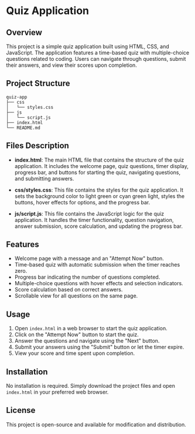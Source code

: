 # Quiz Application

## Overview
This project is a simple quiz application built using HTML, CSS, and JavaScript. The application features a time-based quiz with multiple-choice questions related to coding. Users can navigate through questions, submit their answers, and view their scores upon completion.

## Project Structure
```
quiz-app
├── css
│   └── styles.css
├── js
│   └── script.js
├── index.html
└── README.md
```

## Files Description

- **index.html**: The main HTML file that contains the structure of the quiz application. It includes the welcome page, quiz questions, timer display, progress bar, and buttons for starting the quiz, navigating questions, and submitting answers.

- **css/styles.css**: This file contains the styles for the quiz application. It sets the background color to light green or cyan green light, styles the buttons, hover effects for options, and the progress bar.

- **js/script.js**: This file contains the JavaScript logic for the quiz application. It handles the timer functionality, question navigation, answer submission, score calculation, and updating the progress bar.

## Features
- Welcome page with a message and an "Attempt Now" button.
- Time-based quiz with automatic submission when the timer reaches zero.
- Progress bar indicating the number of questions completed.
- Multiple-choice questions with hover effects and selection indicators.
- Score calculation based on correct answers.
- Scrollable view for all questions on the same page.

## Usage
1. Open `index.html` in a web browser to start the quiz application.
2. Click on the "Attempt Now" button to start the quiz.
3. Answer the questions and navigate using the "Next" button.
4. Submit your answers using the "Submit" button or let the timer expire.
5. View your score and time spent upon completion.

## Installation
No installation is required. Simply download the project files and open `index.html` in your preferred web browser.

## License
This project is open-source and available for modification and distribution.